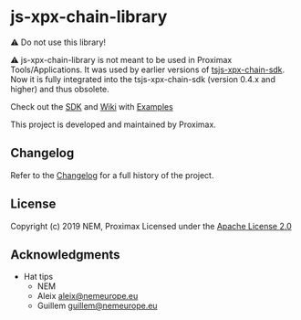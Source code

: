 # js-xpx-chain-library

:warning: Do not use this library!

:warning:️ js-xpx-chain-library is not meant to be used in Proximax Tools/Applications.
It was used by earlier versions of [tsjs-xpx-chain-sdk](https://github.com/proximax-storage/tsjs-xpx-chain-sdk). Now it is fully integrated into the tsjs-xpx-chain-sdk (version 0.4.x and higher) and thus obsolete.

Check out the [SDK](https://github.com/proximax-storage/tsjs-xpx-chain-sdk) and [Wiki](https://github.com/proximax-storage/tsjs-xpx-chain-sdk/wiki) with [Examples](https://github.com/proximax-storage/tsjs-xpx-chain-sdk/wiki/Examples)

This project is developed and maintained by Proximax.

## Changelog

Refer to the [Changelog](CHANGELOG.md) for a full history of the project.

## License

Copyright (c) 2019 NEM, Proximax
Licensed under the [Apache License 2.0](LICENSE)

## Acknowledgments
* Hat tips
    * NEM
    * Aleix <aleix@nemeurope.eu>
    * Guillem <guillem@nemeurope.eu>
